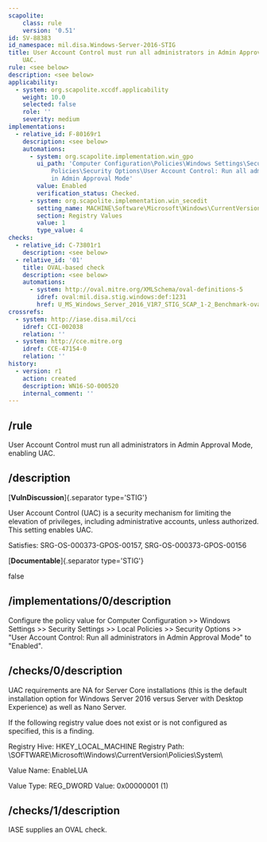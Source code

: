 ```yaml
---
scapolite:
    class: rule
    version: '0.51'
id: SV-88383
id_namespace: mil.disa.Windows-Server-2016-STIG
title: User Account Control must run all administrators in Admin Approval Mode, enabling
    UAC.
rule: <see below>
description: <see below>
applicability:
  - system: org.scapolite.xccdf.applicability
    weight: 10.0
    selected: false
    role: ''
    severity: medium
implementations:
  - relative_id: F-80169r1
    description: <see below>
    automations:
      - system: org.scapolite.implementation.win_gpo
        ui_path: 'Computer Configuration\Policies\Windows Settings\Security Settings\Local
            Policies\Security Options\User Account Control: Run all administrators
            in Admin Approval Mode'
        value: Enabled
        verification_status: Checked.
      - system: org.scapolite.implementation.win_secedit
        setting_name: MACHINE\Software\Microsoft\Windows\CurrentVersion\Policies\System\EnableLUA
        section: Registry Values
        value: 1
        type_value: 4
checks:
  - relative_id: C-73801r1
    description: <see below>
  - relative_id: '01'
    title: OVAL-based check
    description: <see below>
    automations:
      - system: http://oval.mitre.org/XMLSchema/oval-definitions-5
        idref: oval:mil.disa.stig.windows:def:1231
        href: U_MS_Windows_Server_2016_V1R7_STIG_SCAP_1-2_Benchmark-oval.xml
crossrefs:
  - system: http://iase.disa.mil/cci
    idref: CCI-002038
    relation: ''
  - system: http://cce.mitre.org
    idref: CCE-47154-0
    relation: ''
history:
  - version: r1
    action: created
    description: WN16-SO-000520
    internal_comment: ''
---
```



## /rule

User Account Control must run all administrators in Admin Approval Mode, enabling UAC.

## /description

[**VulnDiscussion**]{.separator type='STIG'}

User Account Control (UAC) is a security mechanism for limiting the elevation of privileges, including administrative accounts, unless authorized. This setting enables UAC.

Satisfies: SRG-OS-000373-GPOS-00157, SRG-OS-000373-GPOS-00156

[**Documentable**]{.separator type='STIG'}

false

## /implementations/0/description

Configure the policy value for Computer Configuration >> Windows Settings >> Security Settings >> Local Policies >> Security Options >> "User Account Control: Run all administrators in Admin Approval Mode" to "Enabled".

## /checks/0/description

UAC requirements are NA for Server Core installations (this is the default installation option for Windows Server 2016 versus Server with Desktop Experience) as well as Nano Server.

If the following registry value does not exist or is not configured as specified, this is a finding.

Registry Hive: HKEY_LOCAL_MACHINE
Registry Path: \SOFTWARE\Microsoft\Windows\CurrentVersion\Policies\System\

Value Name: EnableLUA

Value Type: REG_DWORD
Value: 0x00000001 (1)

## /checks/1/description

IASE supplies an OVAL check.
